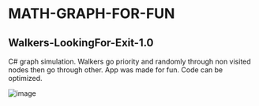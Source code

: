 # MATH-GRAPH-FOR-FUN
 
## Walkers-LookingFor-Exit-1.0

C# graph simulation. Walkers go priority and randomly through non visited nodes then go through other.
App was made for fun. Code can be optimized.

![image](https://github.com/user-attachments/assets/e6ecbcb4-3a00-4d2b-a879-4d292e4c1577)
